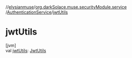 //[elysianmuse](../../../index.md)/[org.darkSolace.muse.securityModule.service](../index.md)
/[AuthenticationService](index.md)/[jwtUtils](jwt-utils.md)

# jwtUtils

[jvm]\
val [jwtUtils](jwt-utils.md): [JwtUtils](../-jwt-utils/index.md)

